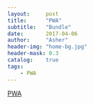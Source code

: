 ```yaml
---
layout:     post
title:      "PWA"
subtitle:   "Bundle"
date:       2017-04-06
author:     "Asher"
header-img: "home-bg.jpg"
header-mask: 0.3
catalog:    true
tags:
    - PWA
---
```


[PWA](https://zhuanlan.zhihu.com/p/26445223)
